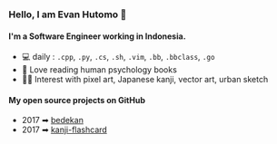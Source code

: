### Hello, I am Evan Hutomo 👋

#### I'm a Software Engineer working in Indonesia.

- 💻  daily : `.cpp`, `.py`, `.cs`, `.sh`, `.vim`, `.bb`, `.bbclass`, `.go`
- 📖  Love reading human psychology books
- 👍🏻  Interest with pixel art, Japanese kanji, vector art, urban sketch

#### My open source projects on GitHub
- 2017 ➡ [bedekan](https://github.com/evanhutomo/bedekan)
- 2017 ➡ [kanji-flashcard](https://github.com/evanhutomo/kanji-flashcard)
